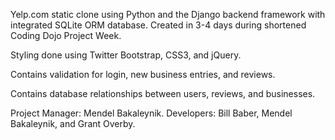 Yelp.com static clone using Python and the Django backend framework with integrated SQLite ORM database. Created in 3-4 days during shortened Coding Dojo Project Week.

Styling done using Twitter Bootstrap, CSS3, and jQuery. 

Contains validation for login, new business entries, and reviews.

Contains database relationships between users, reviews, and businesses. 

Project Manager: Mendel Bakaleynik.
Developers: Bill Baber, Mendel Bakaleynik, and Grant Overby.
